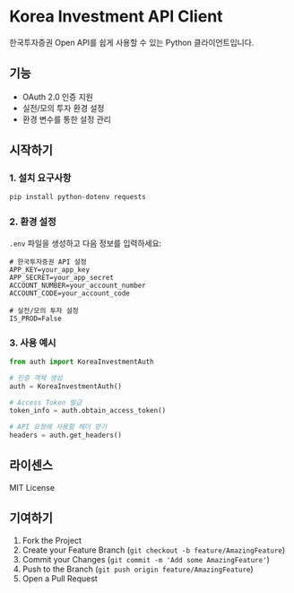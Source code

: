 # Korea Investment API Client

한국투자증권 Open API를 쉽게 사용할 수 있는 Python 클라이언트입니다.

## 기능

- OAuth 2.0 인증 지원
- 실전/모의 투자 환경 설정
- 환경 변수를 통한 설정 관리

## 시작하기

### 1. 설치 요구사항

```bash
pip install python-dotenv requests
```

### 2. 환경 설정

`.env` 파일을 생성하고 다음 정보를 입력하세요:

```
# 한국투자증권 API 설정
APP_KEY=your_app_key
APP_SECRET=your_app_secret
ACCOUNT_NUMBER=your_account_number
ACCOUNT_CODE=your_account_code

# 실전/모의 투자 설정
IS_PROD=False
```

### 3. 사용 예시

```python
from auth import KoreaInvestmentAuth

# 인증 객체 생성
auth = KoreaInvestmentAuth()

# Access Token 발급
token_info = auth.obtain_access_token()

# API 요청에 사용할 헤더 얻기
headers = auth.get_headers()
```

## 라이센스

MIT License

## 기여하기

1. Fork the Project
2. Create your Feature Branch (`git checkout -b feature/AmazingFeature`)
3. Commit your Changes (`git commit -m 'Add some AmazingFeature'`)
4. Push to the Branch (`git push origin feature/AmazingFeature`)
5. Open a Pull Request